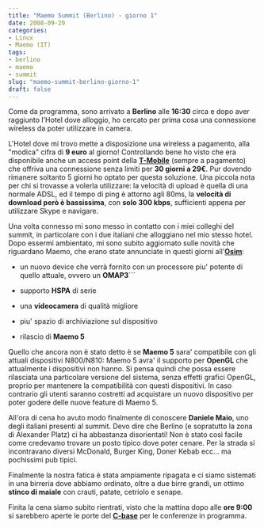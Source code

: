 ```yaml
---
title: "Maemo Summit (Berlino) - giorno 1"
date: 2008-09-20
categories: 
- Linux
- Maemo (IT)
tags: 
- berlino
- maemo
- summit
slug: "maemo-summit-berlino-giorno-1"
draft: false
---
```


Come da programma, sono arrivato a **Berlino** alle **16:30** circa e
dopo aver raggiunto l'Hotel dove alloggio, ho cercato per prima cosa una
connessione wireless da poter utilizzare in camera.

L'Hotel dove mi trovo mette a disposizione una wireless a pagamento,
alla "modica" cifra di **9 euro** al giorno! Controllando bene ho visto
che era disponibile anche un access point della
[**T-Mobile**](http://www.t-mobile.net) (sempre a pagamento) che offriva
una connessione senza limiti per **30 giorni a 29€**. Pur dovendo
rimanere soltanto 5 giorni ho optato per questa soluzione. Una piccola
nota per chi si trovasse a volerla utilizzare: la velocità di upload è
quella di una normale ADSL, ed il tempo di ping è attorno agli 80ms, la
**velocità di download però è bassissima**, con **solo 300 kbps**,
sufficienti appena per utilizzare Skype e navigare.

Una volta connesso mi sono messo in contatto con i miei colleghi del
summit, in particolare con i due italiani che alloggiano nel mio stesso
hotel. Dopo essermi ambientato, mi sono subito aggiornato sulle novità
che riguardano Maemo, che erano state annunciate in questi giorni
all'[**Osim**](http://www.osimworld.com/):

- un nuovo device che verrà fornito con un processore piu' potente di
quello attuale, ovvero un **OMAP3**```

- supporto **HSPA** di serie
- una **videocamera** di qualità migliore
- piu' spazio di archiviazione sul dispositivo
- rilascio di **Maemo 5**

Quello che ancora non è stato detto è se **Maemo 5** sara' compatibile
con gli attuali dispositivi N800/N810: Maemo 5 avra' il supporto per
**OpenGL** che attualmente i dispositivi non hanno. Si pensa quindi che
possa essere rilasciata una particolare versione del sistema, senza
effetti grafici OpenGL, proprio per mantenere la compatibilità con
questi dispositivi. In caso contrario gli utenti saranno costretti ad
acquistare un nuovo dispositivo per poter godere delle nuove feature di
Maemo 5.

All'ora di cena ho avuto modo finalmente di conoscere **Daniele Maio**,
uno degli italiani presenti al summit. Devo dire che Berlino (e
sopratutto la zona di Alexander Platz) ci ha abbastanza disorientati!
Non è stato così facile come credevamo trovare un posto tipico dove
poter cenare. Per la strada si incontravano diversi McDonald, Burger
King, Doner Kebab ecc... ma pochissimi pub tipici.

Finalmente la nostra fatica è stata ampiamente ripagata e ci siamo
sistemati in una birreria dove abbiamo ordinato, oltre a due birre
grandi, un ottimo **stinco di maiale** con crauti, patate, cetriolo e
senape.

Finita la cena siamo subito rientrati, visto che la mattina dopo alle
**ore 9:00** si sarebbero aperte le porte del
[**C-base**](http://www.c-base.org/) per le conferenze in programma.

